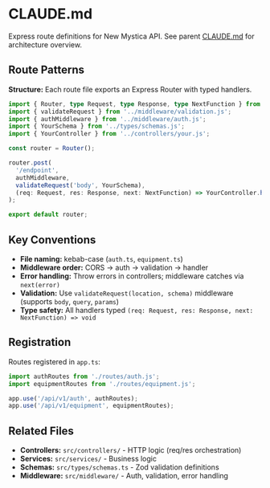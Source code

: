 # CLAUDE.md

Express route definitions for New Mystica API. See parent [CLAUDE.md](../CLAUDE.md) for architecture overview.

## Route Patterns

**Structure:** Each route file exports an Express Router with typed handlers.

```typescript
import { Router, type Request, type Response, type NextFunction } from 'express';
import { validateRequest } from '../middleware/validation.js';
import { authMiddleware } from '../middleware/auth.js';
import { YourSchema } from '../types/schemas.js';
import { YourController } from '../controllers/your.js';

const router = Router();

router.post(
  '/endpoint',
  authMiddleware,
  validateRequest('body', YourSchema),
  (req: Request, res: Response, next: NextFunction) => YourController.handler(req, res, next)
);

export default router;
```

## Key Conventions

- **File naming:** kebab-case (`auth.ts`, `equipment.ts`)
- **Middleware order:** CORS → auth → validation → handler
- **Error handling:** Throw errors in controllers; middleware catches via `next(error)`
- **Validation:** Use `validateRequest(location, schema)` middleware (supports `body`, `query`, `params`)
- **Type safety:** All handlers typed `(req: Request, res: Response, next: NextFunction) => void`

## Registration

Routes registered in `app.ts`:
```typescript
import authRoutes from './routes/auth.js';
import equipmentRoutes from './routes/equipment.js';

app.use('/api/v1/auth', authRoutes);
app.use('/api/v1/equipment', equipmentRoutes);
```

## Related Files

- **Controllers:** `src/controllers/` - HTTP logic (req/res orchestration)
- **Services:** `src/services/` - Business logic
- **Schemas:** `src/types/schemas.ts` - Zod validation definitions
- **Middleware:** `src/middleware/` - Auth, validation, error handling
